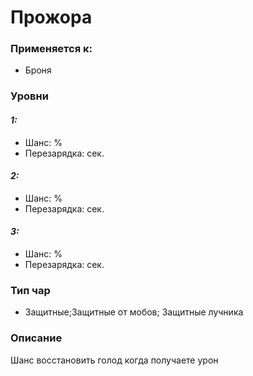 # Прожора

### Применяется к:

* Броня

### Уровни&#x20;

#### _1:_&#x20;

* Шанс: %
* Перезарядка:  сек.

#### _2:_

* Шанс: %
* Перезарядка:  сек.&#x20;

#### _3:_&#x20;

* Шанс: %
* Перезарядка:  сек.

### Тип чар

* Защитные;Защитные от мобов; Защитные лучника

### Описание&#x20;

Шанс восстановить голод когда получаете урон
